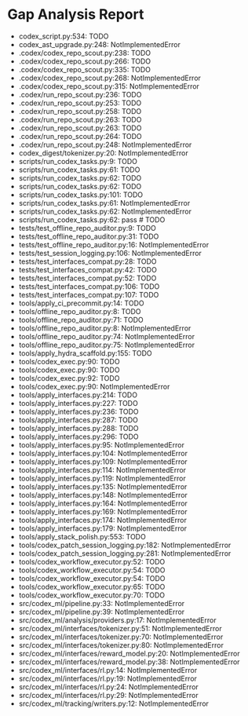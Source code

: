 # Gap Analysis Report

- codex_script.py:534: TODO
- codex_ast_upgrade.py:248: NotImplementedError
- .codex/codex_repo_scout.py:238: TODO
- .codex/codex_repo_scout.py:266: TODO
- .codex/codex_repo_scout.py:335: TODO
- .codex/codex_repo_scout.py:268: NotImplementedError
- .codex/codex_repo_scout.py:315: NotImplementedError
- .codex/run_repo_scout.py:236: TODO
- .codex/run_repo_scout.py:253: TODO
- .codex/run_repo_scout.py:258: TODO
- .codex/run_repo_scout.py:263: TODO
- .codex/run_repo_scout.py:263: TODO
- .codex/run_repo_scout.py:264: TODO
- .codex/run_repo_scout.py:248: NotImplementedError
- codex_digest/tokenizer.py:20: NotImplementedError
- scripts/run_codex_tasks.py:9: TODO
- scripts/run_codex_tasks.py:61: TODO
- scripts/run_codex_tasks.py:62: TODO
- scripts/run_codex_tasks.py:62: TODO
- scripts/run_codex_tasks.py:101: TODO
- scripts/run_codex_tasks.py:61: NotImplementedError
- scripts/run_codex_tasks.py:62: NotImplementedError
- scripts/run_codex_tasks.py:62: pass  # TODO
- tests/test_offline_repo_auditor.py:9: TODO
- tests/test_offline_repo_auditor.py:31: TODO
- tests/test_offline_repo_auditor.py:16: NotImplementedError
- tests/test_session_logging.py:106: NotImplementedError
- tests/test_interfaces_compat.py:28: TODO
- tests/test_interfaces_compat.py:42: TODO
- tests/test_interfaces_compat.py:52: TODO
- tests/test_interfaces_compat.py:106: TODO
- tests/test_interfaces_compat.py:107: TODO
- tools/apply_ci_precommit.py:14: TODO
- tools/offline_repo_auditor.py:8: TODO
- tools/offline_repo_auditor.py:71: TODO
- tools/offline_repo_auditor.py:8: NotImplementedError
- tools/offline_repo_auditor.py:74: NotImplementedError
- tools/offline_repo_auditor.py:75: NotImplementedError
- tools/apply_hydra_scaffold.py:155: TODO
- tools/codex_exec.py:90: TODO
- tools/codex_exec.py:90: TODO
- tools/codex_exec.py:92: TODO
- tools/codex_exec.py:90: NotImplementedError
- tools/apply_interfaces.py:214: TODO
- tools/apply_interfaces.py:227: TODO
- tools/apply_interfaces.py:236: TODO
- tools/apply_interfaces.py:287: TODO
- tools/apply_interfaces.py:288: TODO
- tools/apply_interfaces.py:296: TODO
- tools/apply_interfaces.py:95: NotImplementedError
- tools/apply_interfaces.py:104: NotImplementedError
- tools/apply_interfaces.py:109: NotImplementedError
- tools/apply_interfaces.py:114: NotImplementedError
- tools/apply_interfaces.py:119: NotImplementedError
- tools/apply_interfaces.py:135: NotImplementedError
- tools/apply_interfaces.py:148: NotImplementedError
- tools/apply_interfaces.py:164: NotImplementedError
- tools/apply_interfaces.py:169: NotImplementedError
- tools/apply_interfaces.py:174: NotImplementedError
- tools/apply_interfaces.py:179: NotImplementedError
- tools/apply_stack_polish.py:553: TODO
- tools/codex_patch_session_logging.py:182: NotImplementedError
- tools/codex_patch_session_logging.py:281: NotImplementedError
- tools/codex_workflow_executor.py:52: TODO
- tools/codex_workflow_executor.py:54: TODO
- tools/codex_workflow_executor.py:54: TODO
- tools/codex_workflow_executor.py:65: TODO
- tools/codex_workflow_executor.py:70: TODO
- src/codex_ml/pipeline.py:33: NotImplementedError
- src/codex_ml/pipeline.py:39: NotImplementedError
- src/codex_ml/analysis/providers.py:17: NotImplementedError
- src/codex_ml/interfaces/tokenizer.py:51: NotImplementedError
- src/codex_ml/interfaces/tokenizer.py:70: NotImplementedError
- src/codex_ml/interfaces/tokenizer.py:80: NotImplementedError
- src/codex_ml/interfaces/reward_model.py:20: NotImplementedError
- src/codex_ml/interfaces/reward_model.py:38: NotImplementedError
- src/codex_ml/interfaces/rl.py:14: NotImplementedError
- src/codex_ml/interfaces/rl.py:19: NotImplementedError
- src/codex_ml/interfaces/rl.py:24: NotImplementedError
- src/codex_ml/interfaces/rl.py:29: NotImplementedError
- src/codex_ml/tracking/writers.py:12: NotImplementedError
